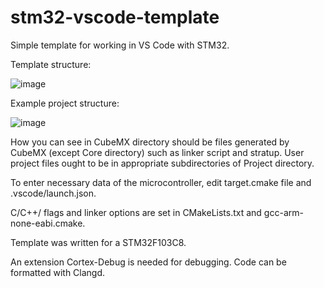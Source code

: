 # stm32-vscode-template
Simple template for working in VS Code with STM32.

Template structure:

![image](https://user-images.githubusercontent.com/17883057/155860524-d6590500-ecc7-4f6f-923c-1249a3de6698.png)

Example project structure:

![image](https://user-images.githubusercontent.com/17883057/155860580-69496815-5c42-4a3e-8ffc-0982fe007d47.png)

How you can see in CubeMX directory should be files generated by CubeMX (except Core directory) such as linker script and stratup. User project files ought to be in appropriate subdirectories of Project directory.

To enter necessary data of the microcontroller, edit target.cmake file and .vscode/launch.json.

C/C++/ flags and linker options are set in CMakeLists.txt and gcc-arm-none-eabi.cmake. 

Template was written for a STM32F103C8.

An extension Cortex-Debug is needed for debugging.
Code can be formatted with Clangd.
